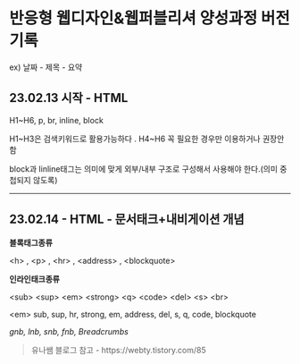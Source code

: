 <h1>반응형 웹디자인&웹퍼블리셔 양성과정 버전기록</h1>
<p>ex) 날짜 - 제목 - 요약</p>

<h2>23.02.13 시작 - HTML</h2> 
<p>H1~H6, p, br, inline, block</p>
<p>H1~H3은 검색키워드로 활용가능하다 . H4~H6 꼭 필요한 경우만 이용하거나 권장안함</p>
<p>block과 linline태그는 의미에 맞게 외부/내부 구조로 구성해서 사용해야 한다.(의미 중첩되지 않도록)</p>
<hr>

<h2>23.02.14 - HTML - 문서태크+내비게이션 개념 </h2>
<p><strong>블록태그종류</strong></p>
<p> &lt;h&gt; , &lt;p&gt; , &lt;hr&gt; , &lt;address&gt; , &lt;blockquote&gt;</p>
<p><strong>인라인태크종류</strong></p>
<p> &lt;sub&gt; &lt;sup&gt; &lt;em&gt; &lt;strong&gt; &lt;q&gt; &lt;code&gt; &lt;del&gt; &lt;s&gt; &lt;br&gt; </p>


<p> &lt;em&gt; sub, sup, hr, strong, em, address, del, s, q, code, blockquote  </p>
<p><em> gnb, lnb, snb, fnb, Breadcrumbs</em></p>
<blockquote cite=https://webty.tistory.com/85> 유나쌤 블로그 참고 - https://webty.tistory.com/85 </blockquote>
